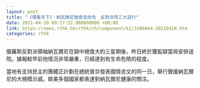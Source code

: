 ```yaml
---
layout: post
title: "《環看天下》：納瓦爾尼絕食至命危　反對派周三大遊行"
date: 2021-04-20 09:17:52.000000000 +08:00
link: https://news.rthk.hk/rthk/ch/component/k2/1586664-20210420.htm
categories: rthk
---
```


俄羅斯反對派領袖納瓦爾尼在獄中絕食大約三星期後，昨日終於獲監獄當局安排送院。據報較早前他情況非常嚴重，已經達到有生命危險的程度。

當地有支持民主的團體正計劃在總統普京發表國情咨文的同一日，舉行聲援納瓦爾尼的大規模示威。歐美多個國家都表達對納瓦爾尼健康的關注。
